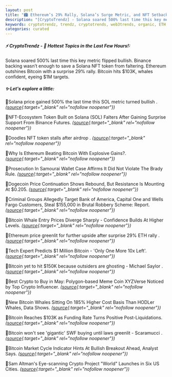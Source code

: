 ```yaml
---
layout: post
title: "🏙️ Ethereum’s 29% Rally, Solana’s Surge Metric, and NFT Setbacks Bitcoin News"
description: "[CryptoTrendz] - Solana soared 500% last time this key metric flipped bullish. Binance backing wasn’t enough to save a Solana NFT token from faltering. Ethereum outshines Bitcoin with a surprise 29% rally. Bitcoin hits $103K, whales confident, eyeing $1M targets."
keywords: cryptotrendz, trendz, cryptotrends, web3trends, organic, ETH, NFT, Token, BTC, Binance, SOL, Analyst, Market, Bitcoin, airdrop, Crypto, Ethereum
categories: curated
---
```


##### ⚡ CryptoTrendz - 📌 *Hottest Topics in the Last Few Hours!:*

Solana soared 500% last time this key metric flipped bullish. Binance backing wasn’t enough to save a Solana NFT token from faltering. Ethereum outshines Bitcoin with a surprise 29% rally. Bitcoin hits $103K, whales confident, eyeing $1M targets.

##### ✨ *Let's explore a little:*


🔹Solana price gained 500% the last time this SOL metric turned bullish . *([source](https://s.avyag.com/fg1a){:target="_blank" rel="nofollow noopener"})*

🔹NFT-Ecosystem Token Built on Solana (SOL) Falters After Gaining Surprise Support From Binance Futures. *([source](https://s.avyag.com/rm67){:target="_blank" rel="nofollow noopener"})*

🔹Doodles NFT token stalls after airdrop . *([source](https://s.avyag.com/k47i){:target="_blank" rel="nofollow noopener"})*

🔹Why Is Ethereum Beating Bitcoin With Explosive Gains?. *([source](https://s.avyag.com/ia4j){:target="_blank" rel="nofollow noopener"})*

🔹Prosecution In Samourai Wallet Case Affirms It Did Not Violate The Brady Rule. *([source](https://s.avyag.com/4d9x){:target="_blank" rel="nofollow noopener"})*

🔹Dogecoin Price Continuation Shows Rebound, But Resistance Is Mounting At $0.205. *([source](https://s.avyag.com/immg){:target="_blank" rel="nofollow noopener"})*

🔹Criminal Groups Allegedly Target Bank of America, Capital One and Wells Fargo Customers, Steal $155,000 in Brutal Robbery Scheme: Report. *([source](https://s.avyag.com/xksv){:target="_blank" rel="nofollow noopener"})*

🔹Bitcoin Whale Entry Prices Diverge Sharply - Confidence Builds At Higher Levels. *([source](https://s.avyag.com/mn69){:target="_blank" rel="nofollow noopener"})*

🔹Ethereum price greenlit for further upside after surprise 29% ETH rally . *([source](https://s.avyag.com/rqex){:target="_blank" rel="nofollow noopener"})*

🔹Tech Expert Predicts $1 Million Bitcoin - 'Only One More 10x Left'. *([source](https://s.avyag.com/r948){:target="_blank" rel="nofollow noopener"})*

🔹Bitcoin yet to hit $150K because outsiders are ghosting - Michael Saylor . *([source](https://s.avyag.com/h35m){:target="_blank" rel="nofollow noopener"})*

🔹Best Crypto to Buy in May: Polygon-based Meme Coin XYZVerse Noticed by Top Crypto Influencer. *([source](https://s.avyag.com/9lsv){:target="_blank" rel="nofollow noopener"})*

🔹New Bitcoin Whales Sitting On 185% Higher Cost Basis Than HODLer Whales, Data Shows. *([source](https://s.avyag.com/cpz3){:target="_blank" rel="nofollow noopener"})*

🔹Bitcoin Reaches $103K as Funding Rate Turns Positive Post-Liquidations. *([source](https://s.avyag.com/hy84){:target="_blank" rel="nofollow noopener"})*

🔹Bitcoin won't see 'gigantic' SWF buying until laws greenlit - Scaramucci . *([source](https://s.avyag.com/jlir){:target="_blank" rel="nofollow noopener"})*

🔹Bitcoin Market Cycle Indicator Hints At Bullish Breakout Ahead, Analyst Says. *([source](https://s.avyag.com/efbb){:target="_blank" rel="nofollow noopener"})*

🔹Sam Altman's Eye-scanning Crypto Project "World" Launches in Six US Cities. *([source](https://s.avyag.com/js6w){:target="_blank" rel="nofollow noopener"})*
